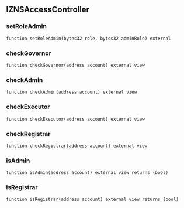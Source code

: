 ## IZNSAccessController








### setRoleAdmin

```solidity
function setRoleAdmin(bytes32 role, bytes32 adminRole) external
```







### checkGovernor

```solidity
function checkGovernor(address account) external view
```







### checkAdmin

```solidity
function checkAdmin(address account) external view
```







### checkExecutor

```solidity
function checkExecutor(address account) external view
```







### checkRegistrar

```solidity
function checkRegistrar(address account) external view
```







### isAdmin

```solidity
function isAdmin(address account) external view returns (bool)
```







### isRegistrar

```solidity
function isRegistrar(address account) external view returns (bool)
```








